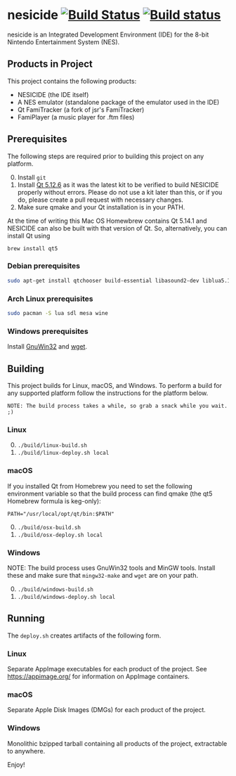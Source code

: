 # nesicide [![Build Status](https://travis-ci.org/christopherpow/nesicide.svg?branch=master)](https://travis-ci.org/christopherpow/nesicide) [![Build status](https://ci.appveyor.com/api/projects/status/284fj1df8dur76g5?svg=true)](https://ci.appveyor.com/project/christopherpow/nesicide)

nesicide is an Integrated Development Environment (IDE) for the 8-bit Nintendo Entertainment System (NES).

## Products in Project

This project contains the following products:

* NESICIDE (the IDE itself)
* A NES emulator (standalone package of the emulator used in the IDE)
* Qt FamiTracker (a fork of jsr's FamiTracker)
* FamiPlayer (a music player for .ftm files)

## Prerequisites

The following steps are required prior to building this project on any platform.

0. Install `git`
1. Install [Qt 5.12.6](http://download.qt.io/archive/qt/5.12/5.12.6/) as it was the latest kit to be verified to build NESICIDE properly without errors. Please do not use a kit later than this, or if you do, please create a pull request with necessary changes.
2. Make sure qmake and your Qt installation is in your PATH.

At the time of writing this Mac OS Homewbrew contains Qt 5.14.1 and NESICIDE can also be built with that version of Qt. So, alternatively, you can install Qt using

   ```
   brew install qt5
   ```

### Debian prerequisites

```sh
sudo apt-get install qtchooser build-essential libasound2-dev liblua5.1-dev libsdl1.2-dev libgl1-mesa-dev 
```

### Arch Linux prerequisites

```sh
sudo pacman -S lua sdl mesa wine
```

### Windows prerequisites

Install [GnuWin32](https://sourceforge.net/projects/getgnuwin32/) and [wget](http://gnuwin32.sourceforge.net/packages/wget.htm).

## Building

This project builds for Linux, macOS, and Windows. To perform a build for any supported platform follow the instructions for the platform below.

`NOTE: The build process takes a while, so grab a snack while you wait. ;)`

### Linux

0. `./build/linux-build.sh`
1. `./build/linux-deploy.sh local`

### macOS

If you installed Qt from Homebrew you need to set the following environment variable so that the build process can find qmake (the qt5 Homebrew formula is keg-only):

```
PATH="/usr/local/opt/qt/bin:$PATH"
```

0. `./build/osx-build.sh`
1. `./build/osx-deploy.sh local`

### Windows

NOTE: The build process uses GnuWin32 tools and MinGW tools. Install these and make sure that `mingw32-make` and `wget` are on your path.

0. `./build/windows-build.sh`
1. `./build/windows-deploy.sh local`

## Running

The `deploy.sh` creates artifacts of the following form.

### Linux

Separate AppImage executables for each product of the project. See https://appimage.org/ for information on AppImage containers.

### macOS

Separate Apple Disk Images (DMGs) for each product of the project.

### Windows

Monolithic bzipped tarball containing all products of the project, extractable to anywhere.

Enjoy!

